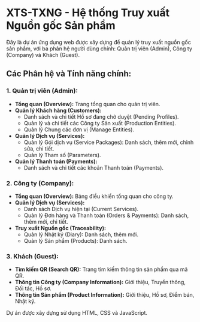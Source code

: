 # XTS-TXNG - Hệ thống Truy xuất Nguồn gốc Sản phẩm

Đây là dự án ứng dụng web được xây dựng để quản lý truy xuất nguồn gốc sản phẩm, với ba phân hệ người dùng chính: Quản trị viên (Admin), Công ty (Company) và Khách (Guest).

## Các Phân hệ và Tính năng chính:

### 1. Quản trị viên (Admin):

- **Tổng quan (Overview):** Trang tổng quan cho quản trị viên.
- **Quản lý Khách hàng (Customers):**
  - Danh sách và chi tiết Hồ sơ đang chờ duyệt (Pending Profiles).
  - Quản lý và chi tiết các Công ty Sản xuất (Production Entities).
  - Quản lý Chung các đơn vị (Manage Entities).
- **Quản lý Dịch vụ (Services):**
  - Quản lý Gói dịch vụ (Service Packages): Danh sách, thêm mới, chỉnh sửa, chi tiết.
  - Quản lý Tham số (Parameters).
- **Quản lý Thanh toán (Payments):**
  - Danh sách và chi tiết các khoản Thanh toán (Payments).

### 2. Công ty (Company):

- **Tổng quan (Overview):** Bảng điều khiển tổng quan cho công ty.
- **Quản lý Dịch vụ (Services):**
  - Danh sách Dịch vụ hiện tại (Current Services).
  - Quản lý Đơn hàng và Thanh toán (Orders & Payments): Danh sách, thêm mới, chi tiết.
- **Truy xuất Nguồn gốc (Traceability):**
  - Quản lý Nhật ký (Diary): Danh sách, thêm mới.
  - Quản lý Sản phẩm (Products): Danh sách.

### 3. Khách (Guest):

- **Tìm kiếm QR (Search QR):** Trang tìm kiếm thông tin sản phẩm qua mã QR.
- **Thông tin Công ty (Company Information):** Giới thiệu, Truyền thông, Đối tác, Hồ sơ.
- **Thông tin Sản phẩm (Product Information):** Giới thiệu, Hồ sơ, Điểm bán, Nhật ký.

Dự án được xây dựng sử dụng HTML, CSS và JavaScript.